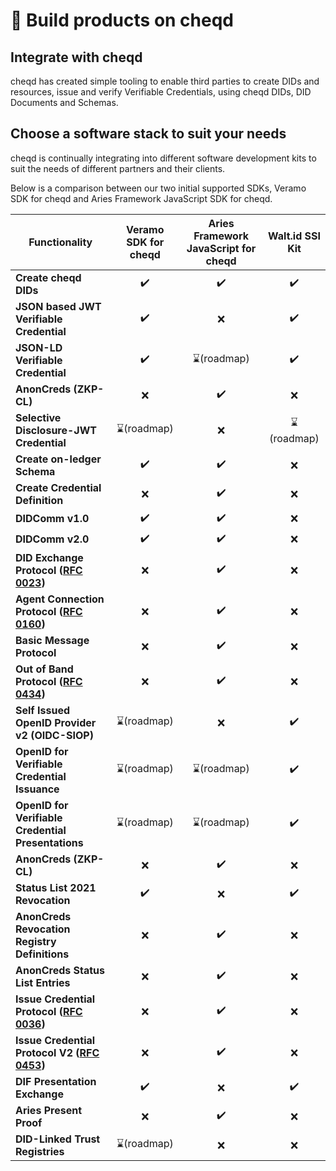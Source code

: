 # 🧰 Build products on cheqd

## Integrate with cheqd

cheqd has created simple tooling to enable third parties to create DIDs and resources, issue and verify Verifiable Credentials, using cheqd DIDs, DID Documents and Schemas.

## Choose a software stack to suit your needs

cheqd is continually integrating into different software development kits to suit the needs of different partners and their clients.

Below is a comparison between our two initial supported SDKs, Veramo SDK for cheqd and Aries Framework JavaScript SDK for cheqd.

| Functionality                                                                                                                                            | Veramo SDK for cheqd | Aries Framework JavaScript for cheqd | Walt.id SSI Kit |
| -------------------------------------------------------------------------------------------------------------------------------------------------------- | :------------------: | :----------------------------------: | :-------------: |
| **Create cheqd DIDs**                                                                                                                                    |          ✔️          |                  ✔️                  |        ✔️       |
| **JSON based JWT Verifiable Credential**                                                                                                                 |          ✔️          |                   ❌                  |        ✔️       |
| **JSON-LD Verifiable Credential**                                                                                                                        |          ✔️          |              ⌛(roadmap)              |        ✔️       |
| **AnonCreds (ZKP-CL)**                                                                                                                                   |           ❌          |                  ✔️                  |        ❌        |
| **Selective Disclosure-JWT Credential**                                                                                                                  |      ⌛(roadmap)      |                   ❌                  |    ⌛(roadmap)   |
| **Create on-ledger Schema**                                                                                                                              |          ✔️          |                  ✔️                  |        ❌        |
| **Create Credential Definition**                                                                                                                         |           ❌          |                  ✔️                  |        ❌        |
| **DIDComm v1.0**                                                                                                                                         |          ✔️          |                  ✔️                  |        ❌        |
| **DIDComm v2.0**                                                                                                                                         |          ✔️          |                  ✔️                  |        ❌        |
| **DID Exchange Protocol (**[**RFC 0023**](https://github.com/hyperledger/aries-rfcs/tree/main/features/0023-did-exchange)**)**                           |           ❌          |                  ✔️                  |        ❌        |
| **Agent Connection Protocol (**[**RFC 0160**](https://github.com/hyperledger/aries-rfcs/blob/main/features/0160-connection-protocol/README.md)**)**      |           ❌          |                  ✔️                  |        ❌        |
| **Basic Message Protocol**                                                                                                                               |           ❌          |                  ✔️                  |        ❌        |
| **Out of Band Protocol (**[**RFC 0434**](https://github.com/hyperledger/aries-rfcs/blob/main/features/0434-outofband/README.md)**)**                     |           ❌          |                  ✔️                  |        ❌        |
| **Self Issued OpenID Provider v2 (OIDC-SIOP)**                                                                                                           |      ⌛(roadmap)      |                   ❌                  |        ✔️       |
| **OpenID for Verifiable Credential Issuance**                                                                                                            |      ⌛(roadmap)      |              ⌛(roadmap)              |        ✔️       |
| **OpenID for Verifiable Credential Presentations**                                                                                                       |      ⌛(roadmap)      |              ⌛(roadmap)              |        ✔️       |
| **AnonCreds (ZKP-CL)**                                                                                                                                   |           ❌          |                  ✔️                  |        ❌        |
| **Status List 2021 Revocation**                                                                                                                          |          ✔️          |                   ❌                  |        ✔️       |
| **AnonCreds Revocation Registry Definitions**                                                                                                            |           ❌          |                  ✔️                  |        ❌        |
| **AnonCreds Status List Entries**                                                                                                                        |           ❌          |                  ✔️                  |        ❌        |
| **Issue Credential Protocol (**[**RFC 0036**](https://github.com/hyperledger/aries-rfcs/blob/master/features/0036-issue-credential/README.md)**)**       |           ❌          |                  ✔️                  |        ❌        |
| **Issue Credential Protocol V2 (**[**RFC 0453**](https://github.com/hyperledger/aries-rfcs/blob/master/features/0453-issue-credential-v2/README.md)**)** |           ❌          |                  ✔️                  |        ❌        |
| **DIF Presentation Exchange**                                                                                                                            |          ✔️          |                   ❌                  |        ✔️       |
| **Aries Present Proof**                                                                                                                                  |           ❌          |                  ✔️                  |        ❌        |
| **DID-Linked Trust Registries**                                                                                                                          |      ⌛(roadmap)      |                   ❌                  |        ❌        |
